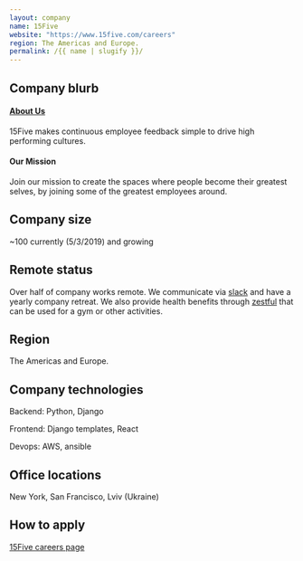 ```yaml
---
layout: company
name: 15Five
website: "https://www.15five.com/careers"
region: The Americas and Europe.
permalink: /{{ name | slugify }}/
---
```


## Company blurb

#### [About Us](https://www.15five.com/company)
15Five makes continuous employee feedback simple to drive high performing cultures.

#### Our Mission
Join our mission to create the spaces where people become their greatest selves, by joining some of the greatest employees around.

## Company size

~100 currently (5/3/2019) and growing

## Remote status

Over half of company works remote. We communicate via [slack](https://www.slack.com) and have a yearly company retreat. We also provide health benefits through [zestful](https://zestful.com) that can be used for a gym or other activities.

## Region

The Americas and Europe. 

## Company technologies

Backend: Python, Django

Frontend: Django templates, React

Devops: AWS, ansible

## Office locations

New York, San Francisco, Lviv (Ukraine)

## How to apply

[15Five careers page](https://www.15five.com/careers/)